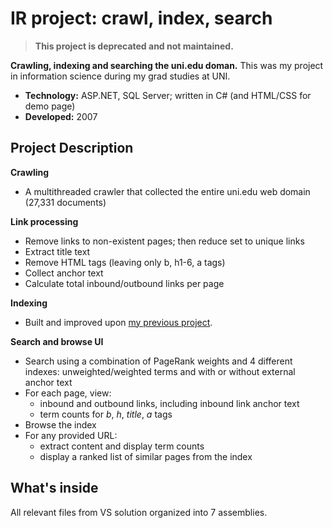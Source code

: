 # IR project: crawl, index, search



> **This project is deprecated and not maintained.**

**Crawling, indexing and searching the uni.edu doman.** This was my project in information science during my grad studies at UNI. 

* **Technology:** ASP.NET, SQL Server; written in C# (and HTML/CSS for demo page)
* **Developed:** 2007

## Project Description 

**Crawling**
* A multithreaded crawler that collected the entire uni.edu web domain (27,331 documents)

**Link processing** 
* Remove links to non-existent pages; then reduce set to unique links 
* Extract title text
* Remove HTML tags (leaving only b, h1-6, a tags)
* Collect anchor text
* Calculate total inbound/outbound links per page

**Indexing** 
* Built and improved upon [my previous project](https://github.com/ic4f/oldcode/tree/master/ir_asu).

**Search and browse UI**
* Search using a combination of PageRank weights and 4 different indexes: unweighted/weighted terms and with or without external anchor text
* For each page, view:
  * inbound and outbound links, including inbound link anchor text
  * term counts for *b*, *h*, *title*, *a* tags 
* Browse the index
* For any provided URL: 
  * extract content and display term counts
  * display a ranked list of similar pages from the index

## What's inside
All relevant files from VS solution organized into 7 assemblies.